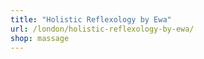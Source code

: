 ```yaml
---
title: "Holistic Reflexology by Ewa"
url: /london/holistic-reflexology-by-ewa/
shop: massage
---
```

